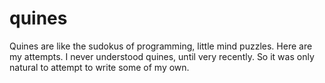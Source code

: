 quines
======

Quines are like the sudokus of programming, little mind puzzles. Here are my attempts. I never understood quines, until very recently. So it was only natural to attempt to write some of my own.
